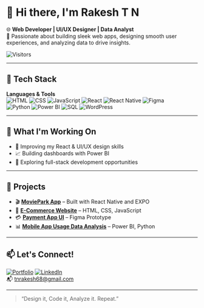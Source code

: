 # 👋 Hi there, I'm Rakesh T N

🌐 **Web Developer | UI/UX Designer | Data Analyst**  
🎯 Passionate about building sleek web apps, designing smooth user experiences, and analyzing data to drive insights.

![Visitors](https://komarev.com/ghpvc/?username=tnrakesh68&label=Profile%20Views&color=0e75b6&style=flat)

---

## 🧰 Tech Stack

**Languages & Tools**  
![HTML](https://img.shields.io/badge/HTML5-E34F26?style=flat&logo=html5&logoColor=white)
![CSS](https://img.shields.io/badge/CSS3-1572B6?style=flat&logo=css3&logoColor=white)
![JavaScript](https://img.shields.io/badge/JavaScript-F7DF1E?style=flat&logo=javascript&logoColor=black)
![React](https://img.shields.io/badge/React-20232A?style=flat&logo=react&logoColor=61DAFB)
![React Native](https://img.shields.io/badge/React_Native-20232A?style=flat&logo=react&logoColor=61DAFB)
![Figma](https://img.shields.io/badge/Figma-F24E1E?style=flat&logo=figma&logoColor=white)  
![Python](https://img.shields.io/badge/Python-3776AB?style=flat&logo=python&logoColor=white)
![Power BI](https://img.shields.io/badge/Power%20BI-F2C811?style=flat&logo=powerbi&logoColor=black)
![SQL](https://img.shields.io/badge/SQL-336791?style=flat&logo=postgresql&logoColor=white)
![WordPress](https://img.shields.io/badge/WordPress-21759B?style=flat&logo=wordpress&logoColor=white)

---

## 🧠 What I'm Working On
- 🎯 Improving my React & UI/UX design skills
- 📈 Building dashboards with Power BI
- 🚀 Exploring full-stack development opportunities

---

## 📌 Projects
- 🎬 **[MoviePark App](https://www.youtube.com/shorts/ou4AFV_X5TE?feature=share)** – Built with React Native and EXPO  
- 🛒 **[E-Commerce Website](https://subtle-toffee-c03964.netlify.app/)** – HTML, CSS, JavaScript  
- 💳 **[Payment App UI](https://www.figma.com/design/whuLauEQRse1r0xey1YygJ/Paysab-Payment-App?node-id=0-1&t=5qqsMh3BjcDoQhGO-1)** – Figma Prototype  
- 📊 **[Mobile App Usage Data Analysis](https://medium.com/@rakeshnatarajan369/data-analysis-report-of-mobile-apps-screentime-analysis-05c30e5092b3)** – Power BI, Python  

---

## 📫 Let's Connect!

[![Portfolio](https://img.shields.io/badge/🌐%20Portfolio-Visit-blue)](https://linktr.ee/rakesh.tn)
[![LinkedIn](https://img.shields.io/badge/LinkedIn-Connect-blue)](https://www.linkedin.com/in/rakesh-tn-0b7550345)  
📬 tnrakesh68@gmail.com

---

> “Design it, Code it, Analyze it. Repeat.”
